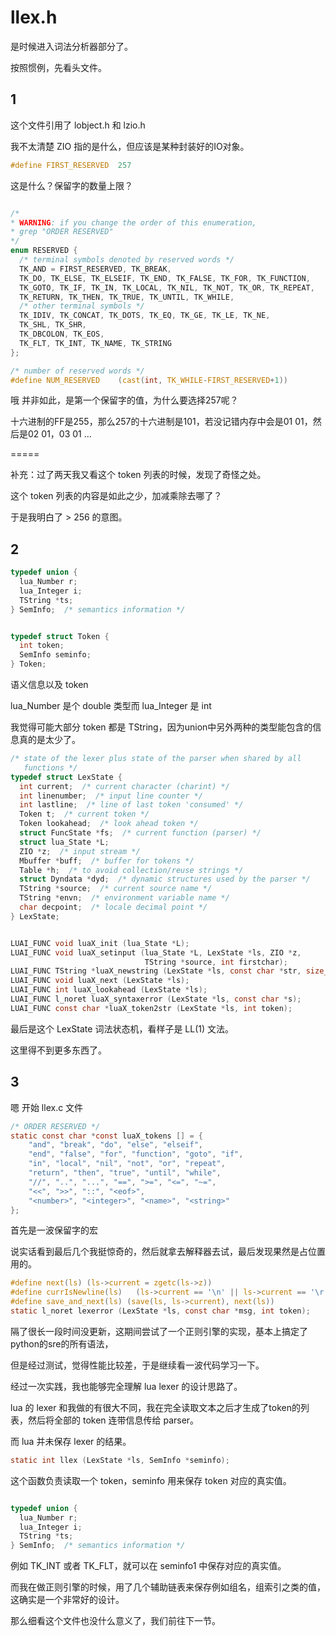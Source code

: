 
# llex.h

是时候进入词法分析器部分了。

按照惯例，先看头文件。

## 1

这个文件引用了 lobject.h 和 lzio.h

我不太清楚 ZIO 指的是什么，但应该是某种封装好的IO对象。

```C
#define FIRST_RESERVED	257
```

这是什么？保留字的数量上限？

```C

/*
* WARNING: if you change the order of this enumeration,
* grep "ORDER RESERVED"
*/
enum RESERVED {
  /* terminal symbols denoted by reserved words */
  TK_AND = FIRST_RESERVED, TK_BREAK,
  TK_DO, TK_ELSE, TK_ELSEIF, TK_END, TK_FALSE, TK_FOR, TK_FUNCTION,
  TK_GOTO, TK_IF, TK_IN, TK_LOCAL, TK_NIL, TK_NOT, TK_OR, TK_REPEAT,
  TK_RETURN, TK_THEN, TK_TRUE, TK_UNTIL, TK_WHILE,
  /* other terminal symbols */
  TK_IDIV, TK_CONCAT, TK_DOTS, TK_EQ, TK_GE, TK_LE, TK_NE,
  TK_SHL, TK_SHR,
  TK_DBCOLON, TK_EOS,
  TK_FLT, TK_INT, TK_NAME, TK_STRING
};

/* number of reserved words */
#define NUM_RESERVED	(cast(int, TK_WHILE-FIRST_RESERVED+1))
```

哦 并非如此，是第一个保留字的值，为什么要选择257呢？

十六进制的FF是255，那么257的十六进制是101，若没记错内存中会是01 01，然后是02 01，03 01 ...

=====

补充：过了两天我又看这个 token 列表的时候，发现了奇怪之处。

这个 token 列表的内容是如此之少，加减乘除去哪了？

于是我明白了 > 256 的意图。

## 2

```C
typedef union {
  lua_Number r;
  lua_Integer i;
  TString *ts;
} SemInfo;  /* semantics information */


typedef struct Token {
  int token;
  SemInfo seminfo;
} Token;
```

语义信息以及 token

lua_Number 是个 double 类型而 lua_Integer 是 int

我觉得可能大部分 token 都是 TString，因为union中另外两种的类型能包含的信息真的是太少了。


```C
/* state of the lexer plus state of the parser when shared by all
   functions */
typedef struct LexState {
  int current;  /* current character (charint) */
  int linenumber;  /* input line counter */
  int lastline;  /* line of last token 'consumed' */
  Token t;  /* current token */
  Token lookahead;  /* look ahead token */
  struct FuncState *fs;  /* current function (parser) */
  struct lua_State *L;
  ZIO *z;  /* input stream */
  Mbuffer *buff;  /* buffer for tokens */
  Table *h;  /* to avoid collection/reuse strings */
  struct Dyndata *dyd;  /* dynamic structures used by the parser */
  TString *source;  /* current source name */
  TString *envn;  /* environment variable name */
  char decpoint;  /* locale decimal point */
} LexState;


LUAI_FUNC void luaX_init (lua_State *L);
LUAI_FUNC void luaX_setinput (lua_State *L, LexState *ls, ZIO *z,
                              TString *source, int firstchar);
LUAI_FUNC TString *luaX_newstring (LexState *ls, const char *str, size_t l);
LUAI_FUNC void luaX_next (LexState *ls);
LUAI_FUNC int luaX_lookahead (LexState *ls);
LUAI_FUNC l_noret luaX_syntaxerror (LexState *ls, const char *s);
LUAI_FUNC const char *luaX_token2str (LexState *ls, int token);
```

最后是这个 LexState 词法状态机，看样子是 LL(1) 文法。

这里得不到更多东西了。


## 3

嗯 开始 llex.c 文件

```C
/* ORDER RESERVED */
static const char *const luaX_tokens [] = {
    "and", "break", "do", "else", "elseif",
    "end", "false", "for", "function", "goto", "if",
    "in", "local", "nil", "not", "or", "repeat",
    "return", "then", "true", "until", "while",
    "//", "..", "...", "==", ">=", "<=", "~=",
    "<<", ">>", "::", "<eof>",
    "<number>", "<integer>", "<name>", "<string>"
};
```

首先是一波保留字的宏

说实话看到最后几个我挺惊奇的，然后就拿去解释器去试，最后发现果然是占位置用的。


```C
#define next(ls) (ls->current = zgetc(ls->z))
#define currIsNewline(ls)	(ls->current == '\n' || ls->current == '\r')
#define save_and_next(ls) (save(ls, ls->current), next(ls))
static l_noret lexerror (LexState *ls, const char *msg, int token);
```

隔了很长一段时间没更新，这期间尝试了一个正则引擎的实现，基本上搞定了python的sre的所有语法，

但是经过测试，觉得性能比较差，于是继续看一波代码学习一下。

经过一次实践，我也能够完全理解 lua lexer 的设计思路了。

lua 的 lexer 和我做的有很大不同，我在完全读取文本之后才生成了token的列表，然后将全部的 token 连带信息传给 parser。

而 lua 并未保存 lexer 的结果。

```C
static int llex (LexState *ls, SemInfo *seminfo);
```

这个函数负责读取一个 token，seminfo 用来保存 token 对应的真实值。

```C

typedef union {
  lua_Number r;
  lua_Integer i;
  TString *ts;
} SemInfo;  /* semantics information */
```

例如 TK_INT 或者 TK_FLT，就可以在 seminfo1 中保存对应的真实值。

而我在做正则引擎的时候，用了几个辅助链表来保存例如组名，组索引之类的值，这确实是一个非常好的设计。

那么细看这个文件也没什么意义了，我们前往下一节。
